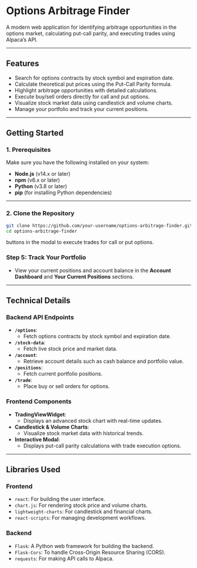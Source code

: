 # **Options Arbitrage Finder**

A modern web application for identifying arbitrage opportunities in the options market, calculating put-call parity, and executing trades using Alpaca’s API.

---

## **Features**
- Search for options contracts by stock symbol and expiration date.
- Calculate theoretical put prices using the Put-Call Parity formula.
- Highlight arbitrage opportunities with detailed calculations.
- Execute buy/sell orders directly for call and put options.
- Visualize stock market data using candlestick and volume charts.
- Manage your portfolio and track your current positions.

---

## **Getting Started**

### **1. Prerequisites**
Make sure you have the following installed on your system:
- **Node.js** (v14.x or later)
- **npm** (v6.x or later)
- **Python** (v3.8 or later)
- **pip** (for installing Python dependencies)

---

### **2. Clone the Repository**
```bash
git clone https://github.com/your-username/options-arbitrage-finder.git
cd options-arbitrage-finder
```
buttons in the modal to execute trades for call or put options.

### **Step 5: Track Your Portfolio**
- View your current positions and account balance in the **Account Dashboard** and **Your Current Positions** sections.

---

## **Technical Details**

### **Backend API Endpoints**
- **`/options`**:
  - Fetch options contracts by stock symbol and expiration date.
- **`/stock-data`**:
  - Fetch live stock price and market data.
- **`/account`**:
  - Retrieve account details such as cash balance and portfolio value.
- **`/positions`**:
  - Fetch current portfolio positions.
- **`/trade`**:
  - Place buy or sell orders for options.

### **Frontend Components**
- **TradingViewWidget**:
  - Displays an advanced stock chart with real-time updates.
- **Candlestick & Volume Charts**:
  - Visualize stock market data with historical trends.
- **Interactive Modal**:
  - Displays put-call parity calculations with trade execution options.

---

## **Libraries Used**

### **Frontend**
- `react`: For building the user interface.
- `chart.js`: For rendering stock price and volume charts.
- `lightweight-charts`: For candlestick and financial charts.
- `react-scripts`: For managing development workflows.

### **Backend**
- `Flask`: A Python web framework for building the backend.
- `Flask-Cors`: To handle Cross-Origin Resource Sharing (CORS).
- `requests`: For making API calls to Alpaca.
